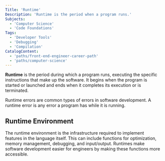 ```yaml
---
Title: 'Runtime'
Description: 'Runtime is the period when a program runs.'
Subjects:
  - 'Computer Science'
  - 'Code Foundations'
Tags:
  - 'Developer Tools'
  - 'Debugging'
  - 'Compilation'
CatalogContent:
  - 'paths/front-end-engineer-career-path'
  - 'paths/computer-science'
---
```


**Runtime** is the period during which a program runs, executing the specific instructions that make up the software. It begins when the program is started or launched and ends when it completes its execution or is terminated.

Runtime errors are common types of errors in software development. A runtime error is any error a program has while it is running.

## Runtime Environment

The runtime environment is the infrastructure required to implement features in the language itself. This can include functions for optimization, memory management, debugging, and input/output. Runtimes make software development easier for engineers by making these functions more accessible.
